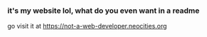 ### it's my website lol, what do you even want in a readme

go visit it at https://not-a-web-developer.neocities.org
